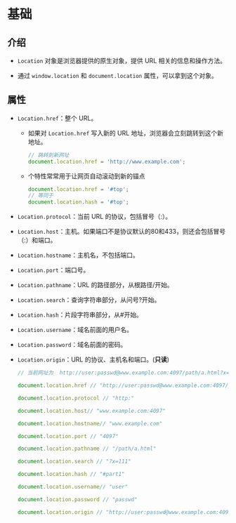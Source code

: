 # 基础

## 介绍

*   `Location` 对象是浏览器提供的原生对象，提供 URL 相关的信息和操作方法。

*   通过 `window.location` 和 `document.location` 属性，可以拿到这个对象。

## 属性

*   `Location.href`：整个 URL。

    *   如果对 `Location.href` 写入新的 URL 地址，浏览器会立刻跳转到这个新地址。

        ```javascript
        // 跳转到新网址
        document.location.href = 'http://www.example.com';
        ```

    *   个特性常常用于让网页自动滚动到新的锚点

        ```javascript
        document.location.href = '#top';
        // 等同于
        document.location.hash = '#top';
        ```

*   `Location.protocol`：当前 URL 的协议，包括冒号（:）。

*   `Location.host`：主机。如果端口不是协议默认的80和433，则还会包括冒号（:）和端口。

*   `Location.hostname`：主机名，不包括端口。

*   `Location.port`：端口号。

*   `Location.pathname`：URL 的路径部分，从根路径/开始。

*   `Location.search`：查询字符串部分，从问号?开始。

*   `Location.hash`：片段字符串部分，从#开始。

*   `Location.username`：域名前面的用户名。

*   `Location.password`：域名前面的密码。

*   `Location.origin`：URL 的协议、主机名和端口。(**只读**)

    ```javascript
    // 当前网址为  http://user:passwd@www.example.com:4097/path/a.html?x=111#part1

    document.location.href // "http://user:passwd@www.example.com:4097/path/a.html?x=111#part1"

    document.location.protocol // "http:"

    document.location.host// "www.example.com:4097"

    document.location.hostname// "www.example.com"

    document.location.port // "4097"

    document.location.pathname // "/path/a.html"

    document.location.search // "?x=111"

    document.location.hash // "#part1"

    document.location.username// "user"

    document.location.password // "passwd"

    document.location.origin // "http://user:passwd@www.example.com:4097"
    ```
